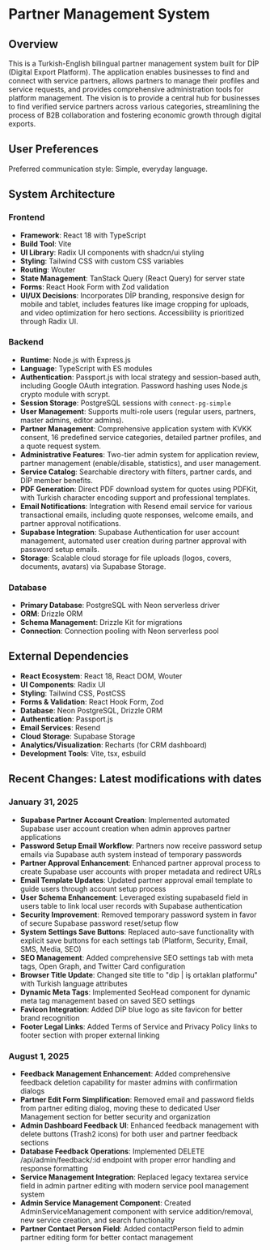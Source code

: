 # Partner Management System

## Overview
This is a Turkish-English bilingual partner management system built for DİP (Digital Export Platform). The application enables businesses to find and connect with service partners, allows partners to manage their profiles and service requests, and provides comprehensive administration tools for platform management. The vision is to provide a central hub for businesses to find verified service partners across various categories, streamlining the process of B2B collaboration and fostering economic growth through digital exports.

## User Preferences
Preferred communication style: Simple, everyday language.

## System Architecture

### Frontend
- **Framework**: React 18 with TypeScript
- **Build Tool**: Vite
- **UI Library**: Radix UI components with shadcn/ui styling
- **Styling**: Tailwind CSS with custom CSS variables
- **Routing**: Wouter
- **State Management**: TanStack Query (React Query) for server state
- **Forms**: React Hook Form with Zod validation
- **UI/UX Decisions**: Incorporates DİP branding, responsive design for mobile and tablet, includes features like image cropping for uploads, and video optimization for hero sections. Accessibility is prioritized through Radix UI.

### Backend
- **Runtime**: Node.js with Express.js
- **Language**: TypeScript with ES modules
- **Authentication**: Passport.js with local strategy and session-based auth, including Google OAuth integration. Password hashing uses Node.js crypto module with scrypt.
- **Session Storage**: PostgreSQL sessions with `connect-pg-simple`
- **User Management**: Supports multi-role users (regular users, partners, master admins, editor admins).
- **Partner Management**: Comprehensive application system with KVKK consent, 16 predefined service categories, detailed partner profiles, and a quote request system.
- **Administrative Features**: Two-tier admin system for application review, partner management (enable/disable, statistics), and user management.
- **Service Catalog**: Searchable directory with filters, partner cards, and DİP member benefits.
- **PDF Generation**: Direct PDF download system for quotes using PDFKit, with Turkish character encoding support and professional templates.
- **Email Notifications**: Integration with Resend email service for various transactional emails, including quote responses, welcome emails, and partner approval notifications.
- **Supabase Integration**: Supabase Authentication for user account management, automated user creation during partner approval with password setup emails.
- **Storage**: Scalable cloud storage for file uploads (logos, covers, documents, avatars) via Supabase Storage.

### Database
- **Primary Database**: PostgreSQL with Neon serverless driver
- **ORM**: Drizzle ORM
- **Schema Management**: Drizzle Kit for migrations
- **Connection**: Connection pooling with Neon serverless pool

## External Dependencies

- **React Ecosystem**: React 18, React DOM, Wouter
- **UI Components**: Radix UI
- **Styling**: Tailwind CSS, PostCSS
- **Forms & Validation**: React Hook Form, Zod
- **Database**: Neon PostgreSQL, Drizzle ORM
- **Authentication**: Passport.js
- **Email Services**: Resend
- **Cloud Storage**: Supabase Storage
- **Analytics/Visualization**: Recharts (for CRM dashboard)
- **Development Tools**: Vite, tsx, esbuild

## Recent Changes: Latest modifications with dates

### January 31, 2025
- **Supabase Partner Account Creation**: Implemented automated Supabase user account creation when admin approves partner applications
- **Password Setup Email Workflow**: Partners now receive password setup emails via Supabase auth system instead of temporary passwords
- **Partner Approval Enhancement**: Enhanced partner approval process to create Supabase user accounts with proper metadata and redirect URLs
- **Email Template Updates**: Updated partner approval email template to guide users through account setup process
- **User Schema Enhancement**: Leveraged existing supabaseId field in users table to link local user records with Supabase authentication
- **Security Improvement**: Removed temporary password system in favor of secure Supabase password reset/setup flow
- **System Settings Save Buttons**: Replaced auto-save functionality with explicit save buttons for each settings tab (Platform, Security, Email, SMS, Media, SEO)
- **SEO Management**: Added comprehensive SEO settings tab with meta tags, Open Graph, and Twitter Card configuration
- **Browser Title Update**: Changed site title to "dip | iş ortakları platformu" with Turkish language attributes
- **Dynamic Meta Tags**: Implemented SeoHead component for dynamic meta tag management based on saved SEO settings
- **Favicon Integration**: Added DİP blue logo as site favicon for better brand recognition
- **Footer Legal Links**: Added Terms of Service and Privacy Policy links to footer section with proper external linking

### August 1, 2025
- **Feedback Management Enhancement**: Added comprehensive feedback deletion capability for master admins with confirmation dialogs
- **Partner Edit Form Simplification**: Removed email and password fields from partner editing dialog, moving these to dedicated User Management section for better security and organization
- **Admin Dashboard Feedback UI**: Enhanced feedback management with delete buttons (Trash2 icons) for both user and partner feedback sections
- **Database Feedback Operations**: Implemented DELETE /api/admin/feedback/:id endpoint with proper error handling and response formatting
- **Service Management Integration**: Replaced legacy textarea service field in admin partner editing with modern service pool management system
- **Admin Service Management Component**: Created AdminServiceManagement component with service addition/removal, new service creation, and search functionality
- **Partner Contact Person Field**: Added contactPerson field to admin partner editing form for better contact management